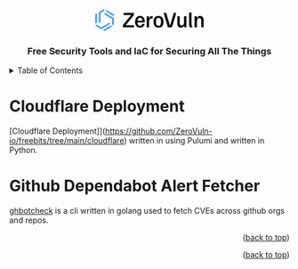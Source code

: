 <!-- PROJECT LOGO -->
<br />
<div align="center">
  <a href="https://zerovuln.ai">
    <img src="images/zv-logo.png" alt="Logo" width="200" height="40">
  </a>

  <h3 align="center">Free Security Tools and IaC for Securing All The Things</h3>
</div>

<!-- TABLE OF CONTENTS -->
<details>
  <summary>Table of Contents</summary>
  <ol>
    <li>
      <a href="#cloudflare">Cloudflare Deployment Using Pulumi</a>
    </li>
    <li>
      <a href="#aws">Github Dependabot Alert Fetcher</a>
    </li>
  </ol>
</details>



<!-- Cloudflare -->
# Cloudflare Deployment

[Cloudflare Deployment]](https://github.com/ZeroVuln-io/freebits/tree/main/cloudflare) written in using Pulumi and written in Python.


<!-- Github Dependabot Alert Fetcher -->
# Github Dependabot Alert Fetcher

[ghbotcheck]() is a cli written in golang used to fetch CVEs across github orgs and repos.



<p align="right">(<a href="#readme-top">back to top</a>)</p>




<p align="right">(<a href="#readme-top">back to top</a>)</p>

<!-- MARKDOWN LINKS & IMAGES -->
<!-- https://www.markdownguide.org/basic-syntax/#reference-style-links -->

[Pulumi-Cloudflare-Provider]: https://pulumi.com/registry/packages/cloudflare/
